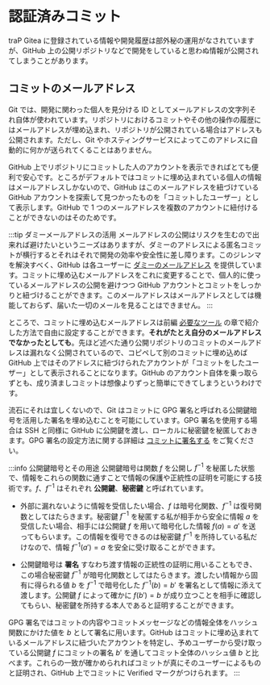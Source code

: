 # 認証済みコミット

traP Gitea に登録されている情報や開発履歴は部外秘の運用がなされていますが、GitHub 上の公開リポジトリなどで開発をしていると思わぬ情報が公開されてしまうことがあります。

## コミットのメールアドレス

Git では、開発に関わった個人を見分ける ID としてメールアドレスの文字列それ自体が使われています。リポジトリにおけるコミットやその他の操作の履歴にはメールアドレスが埋め込まれ、リポジトリが公開されている場合はアドレスも公開されます。ただし、Git やホスティングサービスによってこのアドレスに自動的に何かが送られてくることはありません。

GitHub 上でリポジトリにコミットした人のアカウントを表示できればとても便利で安心です。ところがデフォルトではコミットに埋め込まれている個人の情報はメールアドレスしかないので、GitHub はこのメールアドレスを紐づけている GitHub アカウントを探索して見つかったものを「コミットしたユーザー」として表示します。GitHub で 1 つのメールアドレスを複数のアカウントに紐付けることができないのはそのためです。

:::tip ダミーメールアドレスの活用
メールアドレスの公開はリスクを生むので出来れば避けたいというニーズはありますが、ダミーのアドレスによる匿名コミットが横行するとそれはそれで開発の効率や安全性に差し障ります。このジレンマを解決すべく、GitHub は各ユーザーに [ダミーのメールアドレス](https://docs.github.com/ja/account-and-profile/setting-up-and-managing-your-personal-account-on-github/managing-email-preferences/setting-your-commit-email-address) を提供しています。コミットに埋め込むメールアドレスをこれに変更することで、個人的に使っているメールアドレスの公開を避けつつ GitHub アカウントとコミットをしっかりと紐づけることができます。このメールアドレスはメールアドレスとしては機能しておらず、届いた一切のメールを見ることはできません。
:::

ところで、コミットに埋め込むメールアドレスは前編 [必要なツール](/text/chapter-1/requirements) の章で紹介した方法で自由に設定することができます。**それがたとえ自分のメールアドレスでなかったとしても**。先ほど述べた通り公開リポジトリのコミットのメールアドレスは漏れなく公開されているので、コピペして別のコミットに埋め込めば GitHub 上ではそのアドレスに紐づけられたアカウントが「コミットをしたユーザー」として表示されることになります。GitHub のアカウント自体を乗っ取らずとも、成り済ましコミットは想像よりずっと簡単にできてしまうというわけです。

流石にそれは宜しくないので、Git はコミットに GPG 署名と呼ばれる公開鍵暗号を活用した署名を埋め込むことを可能にしています。GPG 署名を使用する場合は SSH と同様に GitHub に公開鍵を渡し、ローカルに秘密鍵を秘匿しておきます。GPG 署名の設定方法に関する詳細は [コミットに署名する](https://docs.github.com/ja/authentication/managing-commit-signature-verification/signing-commits) をご覧ください。

:::info 公開鍵暗号とその用途
公開鍵暗号は関数 $f$ を公開し $f^{-1}$ を秘匿した状態で、情報をこれらの関数に通すことで情報の保護や正統性の証明を可能にする技術です。$f$、$f^{-1}$ はそれぞれ **公開鍵**、**秘密鍵** と呼ばれています。

- 外部に漏れないように情報を受信したい場合、$f$ は暗号化関数、$f^{-1}$ は復号関数としてはたらきます。秘密鍵 $f^{-1}$ を秘匿する私が相手から安全に情報 $a$ を受信したい場合、相手には公開鍵 $f$ を用いて暗号化した情報 $f(a) = a'$ を送ってもらいます。この情報を復号できるのは秘密鍵 $f^{-1}$ を所持している私だけなので、情報 $f^{-1}(a') = a$ を安全に受け取ることができます。

- 公開鍵暗号は **署名** すなわち渡す情報の正統性の証明に用いることもでき、この場合秘密鍵 $f^{-1}$ が暗号化関数としてはたらきます。渡したい情報から固有に得られる値 $b$ を $f^{-1}$ で暗号化した $f^{-1}(b) = b'$ を署名として情報に添えて渡します。公開鍵 $f$ によって確かに $f(b') = b$ が成り立つことを相手に確認してもらい、秘密鍵を所持する本人であると証明することができます。

GPG 署名ではコミットの内容やコミットメッセージなどの情報全体をハッシュ関数にかけた値を $b$ として署名に用います。GitHub はコミットに埋め込まれているメールアドレスに紐づいたアカウントを特定し、予めユーザーから受け取っている公開鍵 $f$ にコミットの署名 $b'$ を通してコミット全体のハッシュ値 $b$ と比べます。これらの一致が確かめられればコミットが真にそのユーザーによるものと証明され、GitHub 上でコミットに Verified マークがつけられます。
:::